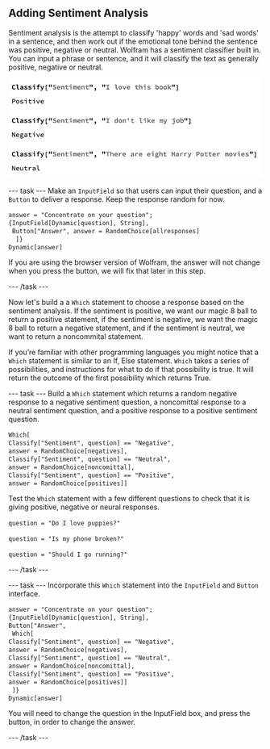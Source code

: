 ## Adding Sentiment Analysis

Sentiment analysis is the attempt to classify 'happy' words and 'sad words' in a sentence, and then work out if the emotional tone behind the sentence was positive, negative or neutral.
Wolfram has a sentiment classifier built in. You can input a phrase or sentence, and it will classify the text as generally positive, negative or neutral.

![positive, negative and neutral responses to sentiment analysis](images/Sentiment.png)


--- task ---
Make an `InputField` so that users can input their question, and a `Button` to deliver a response. Keep the response random for now.

```
answer = "Concentrate on your question";
{InputField[Dynamic[question], String], 
 Button["Answer", answer = RandomChoice[allresponses]
  ]}
Dynamic[answer]

```
If you are using the browser version of Wolfram, the answer will not change when you press the button, we will fix that later in this step.

--- /task ---

Now let's build a a `Which` statement to choose a response based on the sentiment analysis. If the sentiment is positive, we want our magic 8 ball to return a positive statement, if the sentiment is negative, we want the magic 8 ball to return a negative statement, and if the sentiment is neutral, we want to return a noncommital statement.

If you’re familiar with other programming languages you might notice that a `Which` statement is similar to an If, Else statement. `Which` takes a series of possibilities, and instructions for what to do if that possibility is true. It will return the outcome of the first possibility which returns True.


 --- task ---
Build a `Which` statement which returns a random negative response to a negative sentiment question, a noncomittal response to a neutral sentiment question, and a positive response to a positive sentiment question.
 
 ```
Which[
 Classify["Sentiment", question] == "Negative", 
 answer = RandomChoice[negatives], 
 Classify["Sentiment", question] == "Neutral", 
 answer = RandomChoice[noncomittal], 
 Classify["Sentiment", question] == "Positive", 
 answer = RandomChoice[positives]]
 ```
 
 Test the `Which` statement with a few different questions to check that it is giving positive, negative or neural responses.
 
 ```question = "Do I love puppies?"```
 
 ```question = "Is my phone broken?"```
 
 ```question = "Should I go running?"```

 --- /task ---
 
  --- task ---
Incorporate this `Which` statement into the `InputField` and `Button` interface.
 
 ```
 answer = "Concentrate on your question";
{InputField[Dynamic[question], String], 
 Button["Answer",
  Which[
 Classify["Sentiment", question] == "Negative", 
 answer = RandomChoice[negatives], 
 Classify["Sentiment", question] == "Neutral", 
 answer = RandomChoice[noncomittal], 
 Classify["Sentiment", question] == "Positive", 
 answer = RandomChoice[positives]]
  ]}
Dynamic[answer]
```

You will need to change the question in the InputField box, and press the button, in order to change the answer.
 
  --- /task ---
